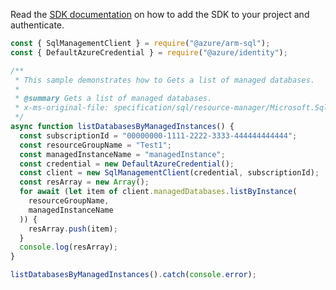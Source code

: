 Read the [SDK documentation](https://github.com/Azure/azure-sdk-for-js/blob/%40azure%2Farm-sql_9.0.1/sdk/sql/arm-sql/README.md) on how to add the SDK to your project and authenticate.

```javascript
const { SqlManagementClient } = require("@azure/arm-sql");
const { DefaultAzureCredential } = require("@azure/identity");

/**
 * This sample demonstrates how to Gets a list of managed databases.
 *
 * @summary Gets a list of managed databases.
 * x-ms-original-file: specification/sql/resource-manager/Microsoft.Sql/preview/2020-11-01-preview/examples/ManagedDatabaseListByManagedInstance.json
 */
async function listDatabasesByManagedInstances() {
  const subscriptionId = "00000000-1111-2222-3333-444444444444";
  const resourceGroupName = "Test1";
  const managedInstanceName = "managedInstance";
  const credential = new DefaultAzureCredential();
  const client = new SqlManagementClient(credential, subscriptionId);
  const resArray = new Array();
  for await (let item of client.managedDatabases.listByInstance(
    resourceGroupName,
    managedInstanceName
  )) {
    resArray.push(item);
  }
  console.log(resArray);
}

listDatabasesByManagedInstances().catch(console.error);
```
